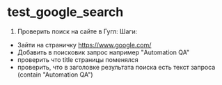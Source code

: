 # test_google_search
1. Проверить поиск на сайте в Гугл:
Шаги:
- Зайти на страничку https://www.google.com/
- Добавить в поисковик  запрос например "Automation QA"
- проверить что title страницы поменялся
- проверить, что в заголовке результата поиска есть текст запроса (contain "Automation QA")

